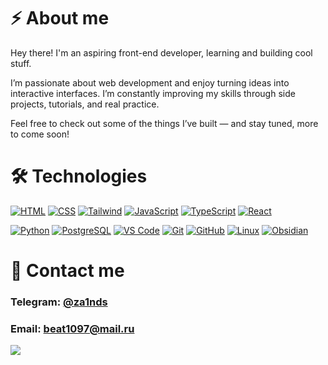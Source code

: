 # ⚡ About me

Hey there! I'm an aspiring front-end developer, learning and building cool stuff.

I’m passionate about web development and enjoy turning ideas into interactive interfaces. I’m constantly improving my skills through side projects, tutorials, and real practice.

Feel free to check out some of the things I’ve built — and stay tuned, more to come soon!

# 🛠️ Technologies

[![HTML](https://skillicons.dev/icons?i=html)](https://github.com/incandesc3nce)
[![CSS](https://skillicons.dev/icons?i=css)](https://github.com/incandesc3nce)
[![Tailwind](https://skillicons.dev/icons?i=tailwind)](https://tailwindcss.com/)
[![JavaScript](https://skillicons.dev/icons?i=js)](https://github.com/incandesc3nce)
[![TypeScript](https://skillicons.dev/icons?i=ts)](https://www.typescriptlang.org/)
[![React](https://skillicons.dev/icons?i=react)](https://react.dev/)

[![Python](https://skillicons.dev/icons?i=python)](https://www.python.org/)
[![PostgreSQL](https://skillicons.dev/icons?i=postgres)](https://www.postgresql.org/)
[![VS Code](https://skillicons.dev/icons?i=vscode)](https://code.visualstudio.com/)
[![Git](https://skillicons.dev/icons?i=git)](https://git-scm.com/)
[![GitHub](https://skillicons.dev/icons?i=github)](https://github.com)
[![Linux](https://skillicons.dev/icons?i=linux&theme=light)](https://github.com/incandesc3nce)
[![Obsidian](https://skillicons.dev/icons?i=obsidian)](https://github.com/incandesc3nce)

# 📱 Contact me

### Telegram: [@za1nds](https://t.me/za1nds)

### Email: beat1097@mail.ru

[![](https://visitcount.itsvg.in/api?id=incandesc3nce&label=Profile%20Views&color=6&icon=5&pretty=false)](https://github.com/incandesc3nce)

